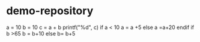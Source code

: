 # demo-repository
a = 10
b = 10
c = a + b
printf("%d", c)
if a < 10
  a = a +5
  else
  a =a+20
 endif
if b >65
b = b+10
else
b= b+5
